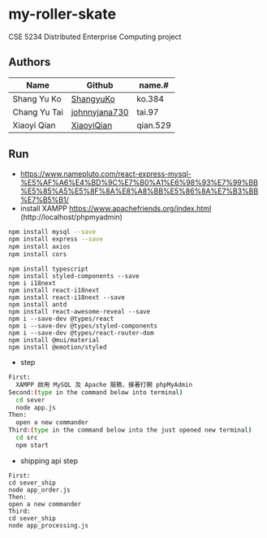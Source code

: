 # my-roller-skate

CSE 5234 Distributed Enterprise Computing project

## Authors

| Name         | Github                                                       | name.#   |
| ------------ | ------------------------------------------------------------ | -------- |
| Shang Yu Ko  | [ShangyuKo](https://github.com/ShangyuKo)                    | ko.384   |
| Chang Yu Tai | [johnnyjana730](https://github.com/johnnyjana730) | tai.97   |
| Xiaoyi Qian  | [XiaoyiQian](https://github.com/XiaoyiQian) | qian.529 |

## Run

- https://www.namepluto.com/react-express-mysql-%E5%AF%A6%E4%BD%9C%E7%B0%A1%E6%98%93%E7%99%BB%E5%85%A5%E5%8F%8A%E8%A8%BB%E5%86%8A%E7%B3%BB%E7%B5%B1/
- install XAMPP https://www.apachefriends.org/index.html (http://localhost/phpmyadmin)

```bash
npm install mysql --save
npm install express --save
npm install axios
npm install cors
```

```
npm install typescript
npm install styled-components --save
npm i i18next
npm install react-i18next
npm install react-i18next --save
npm install antd
npm install react-awesome-reveal --save
npm i --save-dev @types/react
npm i --save-dev @types/styled-components
npm i --save-dev @types/react-router-dom
npm install @mui/material
npm install @emotion/styled
```

- step
```bash
First:
  XAMPP 啟用 MySQL 及 Apache 服務，接著打開 phpMyAdmin
Second:(type in the command below into terminal)
  cd sever 
  node app.js
Then: 
  open a new commander
Third:(type in the command below into the just opened new terminal)
  cd src
  npm start
```
- shipping api step
```
First:
cd sever_ship
node app_order.js
Then: 
open a new commander
Third:
cd sever_ship
node app_processing.js
```
